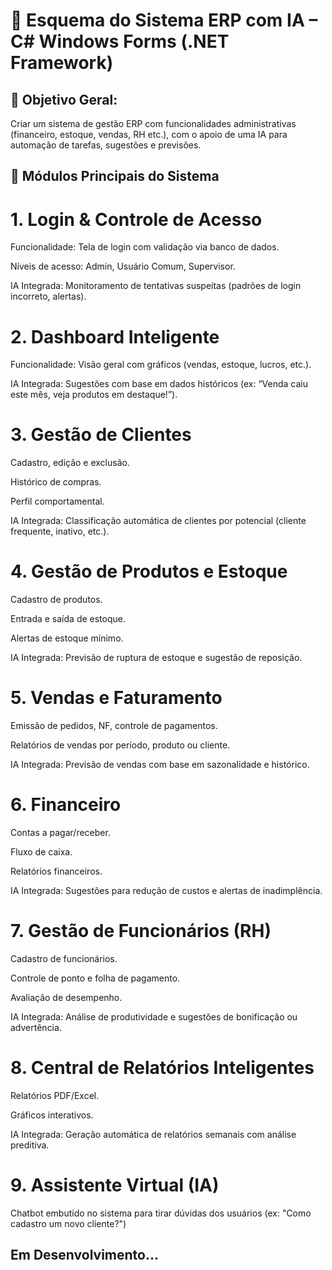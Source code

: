 # 🧠 Esquema do Sistema ERP com IA – C# Windows Forms (.NET Framework)
## 🎯 Objetivo Geral:
  Criar um sistema de gestão ERP com funcionalidades administrativas (financeiro, estoque, vendas, RH etc.), com o apoio de uma IA para automação de tarefas, sugestões e previsões.

## 📂 Módulos Principais do Sistema
# 1. Login & Controle de Acesso
Funcionalidade: Tela de login com validação via banco de dados.

Níveis de acesso: Admin, Usuário Comum, Supervisor.

IA Integrada: Monitoramento de tentativas suspeitas (padrões de login incorreto, alertas).

# 2. Dashboard Inteligente
Funcionalidade: Visão geral com gráficos (vendas, estoque, lucros, etc.).

IA Integrada: Sugestões com base em dados históricos (ex: “Venda caiu este mês, veja produtos em destaque!”).

# 3. Gestão de Clientes
Cadastro, edição e exclusão.

Histórico de compras.

Perfil comportamental.

IA Integrada: Classificação automática de clientes por potencial (cliente frequente, inativo, etc.).

# 4. Gestão de Produtos e Estoque
Cadastro de produtos.

Entrada e saída de estoque.

Alertas de estoque mínimo.

IA Integrada: Previsão de ruptura de estoque e sugestão de reposição.

# 5. Vendas e Faturamento
Emissão de pedidos, NF, controle de pagamentos.

Relatórios de vendas por período, produto ou cliente.

IA Integrada: Previsão de vendas com base em sazonalidade e histórico.

# 6. Financeiro
Contas a pagar/receber.

Fluxo de caixa.

Relatórios financeiros.

IA Integrada: Sugestões para redução de custos e alertas de inadimplência.

# 7. Gestão de Funcionários (RH)
Cadastro de funcionários.

Controle de ponto e folha de pagamento.

Avaliação de desempenho.

IA Integrada: Análise de produtividade e sugestões de bonificação ou advertência.

# 8. Central de Relatórios Inteligentes
Relatórios PDF/Excel.

Gráficos interativos.

IA Integrada: Geração automática de relatórios semanais com análise preditiva.

# 9. Assistente Virtual (IA)
Chatbot embutido no sistema para tirar dúvidas dos usuários (ex: "Como cadastro um novo cliente?")

## Em Desenvolvimento...


